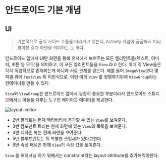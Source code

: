 # 안드로이드 기본 개념

## UI


> 기본적으로 공식 가이드 흐름을 따라가고 있는데, Activity 개념이 궁금해서 미리 찾아본 결과 화면을 의미하는 듯 하다.

안드로이드 앱에서 UI란 화면을 통해 유저에게 보여주는 모든 엘리먼트들(텍스트, 이미지, 버튼 등 모두)을 의미하고, 이 모든 엘리먼트들을 `View` 라고 한다. 이때 각 View들은 각각 독립적으로 존재하는게 아니라 서로 관계를 갖는다. 예를 들어  `ImageView`보다 몇 픽셀 위에 `TextView` 뭐 이런식으로. 이런 여러 `View` 를 정렬하기위해 `ViewGroup`라는 컨테이너를 만들 수 있다.

`View`와 `ViewGroup`은 안드로이드 앱에서 굉장히 중요한 부분이라서 안드로이드 스튜디오에서는 이들을 다루는 도구인 레이아웃 에디터를 제공한다.

![layout-editor]('https://github.com/eaTnuG/TIL/blob/master/Android/layout-editor.png')

- 2번 팔레트는 현재 액티비티에 추가할 수 있는 `View`를 보여준다.
- 3번 컴포넌트 트리는 현재 화면에 있는 `View`의 목록을 보여준다.
- 4번 디자인 뷰는 현재 화면을 보여준다.
- 5번 블루프린트는 뭐 특별한 쓰임새가 있다고한다.
- 6번 속성 패널은 현재  `View`의 속성 값을 보여준다.


`View` 를 포지셔닝 하기 위해서는 constraint라는 layout attribute를 추가해줘야한다. 